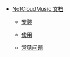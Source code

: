 - [NotCloudMusic 文档](https://github.com/NKID00/NotCloudMusic/wiki)

  - [安装](https://github.com/NKID00/NotCloudMusic/wiki/安装)

  - [使用](https://github.com/NKID00/NotCloudMusic/wiki/使用)

  - [常见问题](https://github.com/NKID00/NotCloudMusic/wiki/常见问题)
